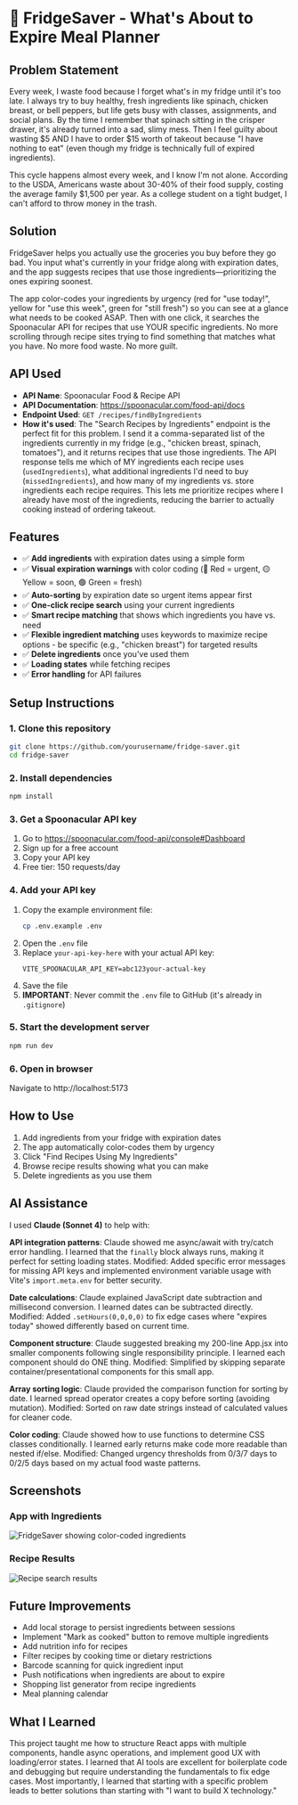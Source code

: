 # 🥗 FridgeSaver - What's About to Expire Meal Planner

## Problem Statement
Every week, I waste food because I forget what's in my fridge until it's too late. I always try to buy healthy, fresh ingredients like spinach, chicken breast, or bell peppers, but life gets busy with classes, assignments, and social plans. By the time I remember that spinach sitting in the crisper drawer, it's already turned into a sad, slimy mess. Then I feel guilty about wasting $5 AND I have to order $15 worth of takeout because "I have nothing to eat" (even though my fridge is technically full of expired ingredients).

This cycle happens almost every week, and I know I'm not alone. According to the USDA, Americans waste about 30-40% of their food supply, costing the average family $1,500 per year. As a college student on a tight budget, I can't afford to throw money in the trash.

## Solution
FridgeSaver helps you actually use the groceries you buy before they go bad. You input what's currently in your fridge along with expiration dates, and the app suggests recipes that use those ingredients—prioritizing the ones expiring soonest. 

The app color-codes your ingredients by urgency (red for "use today!", yellow for "use this week", green for "still fresh") so you can see at a glance what needs to be cooked ASAP. Then with one click, it searches the Spoonacular API for recipes that use YOUR specific ingredients. No more scrolling through recipe sites trying to find something that matches what you have. No more food waste. No more guilt.

## API Used
- **API Name**: Spoonacular Food & Recipe API
- **API Documentation**: https://spoonacular.com/food-api/docs
- **Endpoint Used**: `GET /recipes/findByIngredients`
- **How it's used**: The "Search Recipes by Ingredients" endpoint is the perfect fit for this problem. I send it a comma-separated list of the ingredients currently in my fridge (e.g., "chicken breast, spinach, tomatoes"), and it returns recipes that use those ingredients. The API response tells me which of MY ingredients each recipe uses (`usedIngredients`), what additional ingredients I'd need to buy (`missedIngredients`), and how many of my ingredients vs. store ingredients each recipe requires. This lets me prioritize recipes where I already have most of the ingredients, reducing the barrier to actually cooking instead of ordering takeout.

## Features
- ✅ **Add ingredients** with expiration dates using a simple form
- ✅ **Visual expiration warnings** with color coding (🔴 Red = urgent, 🟡 Yellow = soon, 🟢 Green = fresh)
- ✅ **Auto-sorting** by expiration date so urgent items appear first
- ✅ **One-click recipe search** using your current ingredients
- ✅ **Smart recipe matching** that shows which ingredients you have vs. need
- ✅ **Flexible ingredient matching** uses keywords to maximize recipe options - be specific (e.g., "chicken breast") for targeted results
- ✅ **Delete ingredients** once you've used them
- ✅ **Loading states** while fetching recipes
- ✅ **Error handling** for API failures

## Setup Instructions

### 1. Clone this repository
```bash
git clone https://github.com/yourusername/fridge-saver.git
cd fridge-saver
```

### 2. Install dependencies
```bash
npm install
```

### 3. Get a Spoonacular API key
1. Go to https://spoonacular.com/food-api/console#Dashboard
2. Sign up for a free account
3. Copy your API key
4. Free tier: 150 requests/day

### 4. Add your API key
1. Copy the example environment file:
   ```bash
   cp .env.example .env
   ```
2. Open the `.env` file
3. Replace `your-api-key-here` with your actual API key:
   ```
   VITE_SPOONACULAR_API_KEY=abc123your-actual-key
   ```
4. Save the file
5. **IMPORTANT**: Never commit the `.env` file to GitHub (it's already in `.gitignore`)

### 5. Start the development server
```bash
npm run dev
```

### 6. Open in browser
Navigate to http://localhost:5173

## How to Use
1. Add ingredients from your fridge with expiration dates
2. The app automatically color-codes them by urgency
3. Click "Find Recipes Using My Ingredients"
4. Browse recipe results showing what you can make
5. Delete ingredients as you use them

## AI Assistance
I used **Claude (Sonnet 4)** to help with:

**API integration patterns**: Claude showed me async/await with try/catch error handling. I learned that the `finally` block always runs, making it perfect for setting loading states. Modified: Added specific error messages for missing API keys and implemented environment variable usage with Vite's `import.meta.env` for better security.

**Date calculations**: Claude explained JavaScript date subtraction and millisecond conversion. I learned dates can be subtracted directly. Modified: Added `.setHours(0,0,0,0)` to fix edge cases where "expires today" showed differently based on current time.

**Component structure**: Claude suggested breaking my 200-line App.jsx into smaller components following single responsibility principle. I learned each component should do ONE thing. Modified: Simplified by skipping separate container/presentational components for this small app.

**Array sorting logic**: Claude provided the comparison function for sorting by date. I learned spread operator creates a copy before sorting (avoiding mutation). Modified: Sorted on raw date strings instead of calculated values for cleaner code.

**Color coding**: Claude showed how to use functions to determine CSS classes conditionally. I learned early returns make code more readable than nested if/else. Modified: Changed urgency thresholds from 0/3/7 days to 0/2/5 days based on my actual food waste patterns.

## Screenshots

### App with Ingredients
![FridgeSaver showing color-coded ingredients](src/assets/Fridge-List.png)

### Recipe Results  
![Recipe search results](src/assets/Recipe-List.png)

## Future Improvements
- Add local storage to persist ingredients between sessions
- Implement "Mark as cooked" button to remove multiple ingredients
- Add nutrition info for recipes
- Filter recipes by cooking time or dietary restrictions
- Barcode scanning for quick ingredient input
- Push notifications when ingredients are about to expire
- Shopping list generator from recipe ingredients
- Meal planning calendar

## What I Learned
This project taught me how to structure React apps with multiple components, handle async operations, and implement good UX with loading/error states. I learned that AI tools are excellent for boilerplate code and debugging but require understanding the fundamentals to fix edge cases. Most importantly, I learned that starting with a specific problem leads to better solutions than starting with "I want to build X technology."